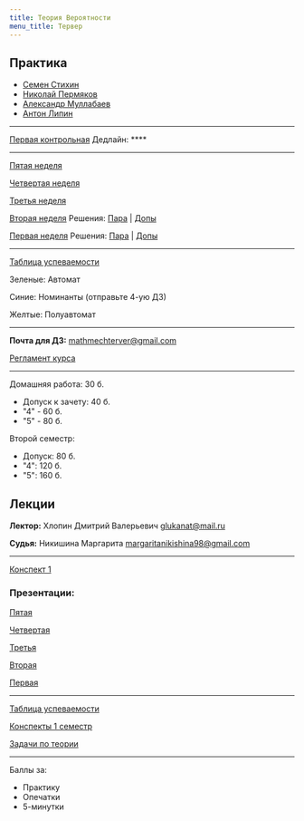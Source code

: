 ```yaml
---
title: Теория Вероятности
menu_title: Тервер
---
```


## Практика

* [Семен Стихин](https://t.me/samstikhin)
* [Николай Пермяков](https://t.me/Envoy_of_Darkness)
* [Александр Муллабаев](https://t.me/Programmer007)
* [Антон Липин](https://t.me/antonlipin)

---

[Первая контрольная](practice/1c.pdf) Дедлайн: ****

---

[Пятая неделя](practice/5.pdf)

[Четвертая неделя](practice/4.pdf)

[Третья неделя](practice/3.pdf)

[Вторая неделя](practice/2.pdf) Решения: [Пара](practice/2b.pdf) \| [Допы](practice/2d.pdf)

[Первая неделя](practice/1.pdf) Решения: [Пара](practice/1b.pdf) \| [Допы](practice/1d.pdf)

---

[Таблица успеваемости](https://docs.google.com/spreadsheets/d/1b-pdPVdhN5l8JFRcTQlVY7NOOkunb1HAMGAYtv6VifE/edit#gid=0)

Зеленые: Автомат

Синие: Номинанты (отправьте 4-ую ДЗ)

Желтые: Полуавтомат

---

**Почта для ДЗ:** mathmechterver@gmail.com

[Регламент курса](https://docs.google.com/document/d/11hwt5iI8w8OMd6HvdSK6FvEmuNv0xnQ3ynRbrenP8DI/edit)

---

Домашняя работа: 30 б.

- Допуск к зачету: 40 б.
- "4" - 60 б.
- "5" - 80 б.

Второй семестр:

- Допуск: 80 б.
- "4": 120 б.
- "5": 160 б.



## Лекции

**Лектор:** Хлопин Дмитрий Валерьевич glukanat@mail.ru

**Судья:** Никишина Маргарита margaritanikishina98@gmail.com

---

[Конспект 1](lectures/1)



### Презентации:

[Пятая](files/лекция5.pdf)

[Четвертая](files/лекция4.pdf)

[Третья](files/лекция3.pdf)

[Вторая](files/лекция2.pdf)

[Первая](files/лекция1.pdf)

---

[Таблица успеваемости](https://docs.google.com/spreadsheets/d/1hknd5cHfdv8rGzEVAx_11nrOd75yYCrHjLHA2q2FlTI/edit#gid=1860401608)

[Конспекты 1 семестр](files/конспект1.pdf)

[Задачи по теории](files/teor_problems.pdf)

---

Баллы за:

* Практику
* Опечатки
* 5-минутки